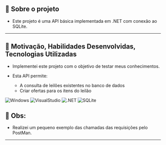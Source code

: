 ## **📝 Sobre o projeto**
- Este projeto é uma API básica implementada em .NET com conexão ao SQLite.
---
## **🚀 Motivação, Habilidades Desenvolvidas, Tecnologias Utilizadas**

- Implementei este projeto com o objetivo de testar meus conhecimentos.

- Esta API permite:
  - A consulta de leilões existentes no banco de dados
  - Criar ofertas para os itens do leilão

![Windows][windows]
![VisualStudio][visualStudio]
![.NET][dotnet]
![SQLite][Sqlite]

## **🧐 Obs:**
- Realizei um pequeno exemplo das chamadas das requisições pelo PostMan.
---


<!---Shields--->
[windows]: https://img.shields.io/badge/Windows-0078D6?style=for-the-badge&logo=windows&logoColor=white
[visualStudio]: https://img.shields.io/badge/Visual%20Studio-purple?style=for-the-badge
[dotnet]: https://img.shields.io/badge/.Net-purple?style=for-the-badge
[Sqlite]: https://img.shields.io/badge/SQLite-%237ea397?style=for-the-badge
